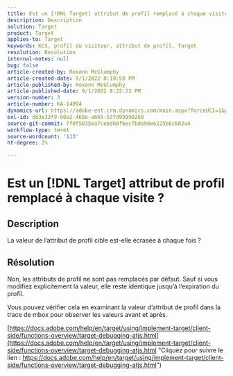 ```yaml
---
title: Est un [!DNL Target] attribut de profil remplacé à chaque visite ?
description: Description
solution: Target
product: Target
applies-to: Target
keywords: KCS, profil du visiteur, attribut de profil, Target
resolution: Resolution
internal-notes: null
bug: false
article-created-by: Roxann McGlumphy
article-created-date: 9/1/2022 8:19:58 PM
article-published-by: Roxann McGlumphy
article-published-date: 9/1/2022 8:22:23 PM
version-number: 3
article-number: KA-14094
dynamics-url: https://adobe-ent.crm.dynamics.com/main.aspx?forceUCI=1&pagetype=entityrecord&etn=knowledgearticle&id=18d89b6d-332a-ed11-9db1-002248086a27
exl-id: d83e33f9-60a2-468e-a665-53fd99990260
source-git-commit: 7f0f5035ea7cebd60f6ec7bda9de6225b6c602a4
workflow-type: tm+mt
source-wordcount: '113'
ht-degree: 2%

---
```


# Est un [!DNL Target] attribut de profil remplacé à chaque visite ?

## Description


La valeur de l’attribut de profil cible est-elle écrasée à chaque fois ?


## Résolution


Non, les attributs de profil ne sont pas remplacés par défaut. Sauf si vous modifiez explicitement la valeur, elle reste identique jusqu’à l’expiration du profil.

Vous pouvez vérifier cela en examinant la valeur d’attribut de profil dans la trace de mbox pour observer les valeurs avant et après.

[https://docs.adobe.com/help/en/target/using/implement-target/client-side/functions-overview/target-debugging-atjs.html](https://docs.adobe.com/help/en/target/using/implement-target/client-side/functions-overview/target-debugging-atjs.html "Cliquez pour suivre le lien : https://docs.adobe.com/help/en/target/using/implement-target/client-side/functions-overview/target-debugging-atjs.html")
